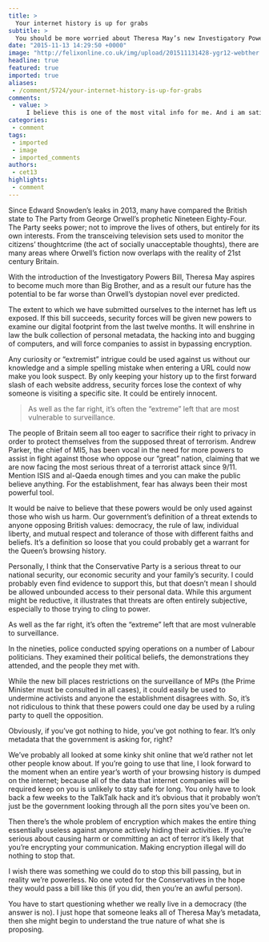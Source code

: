 ```yaml
---
title: >
  Your internet history is up for grabs
subtitle: >
  You should be more worried about Theresa May’s new Investigatory Powers bill
date: "2015-11-13 14:29:50 +0000"
image: "http://felixonline.co.uk/img/upload/201511131428-ygr12-webther.jpg"
headline: true
featured: true
imported: true
aliases:
 - /comment/5724/your-internet-history-is-up-for-grabs
comments:
 - value: >
     I believe this is one of the most vital info for me. And i am satisfied studying your article. But should commentary on some common issues, The site taste is great, the articles is truly great : D. Good task, cheers <br>wholesale new era fitted hats http://www.twofangtu.cn/snapback-hats,Howdy! This is my 1st comment here so I just wanted to give a quick shout out and say I truly enjoy reading through your articles. Can you recommend any other blogs/websites/forums that deal with the same subjects? Thanks for your time! <br>deportivas nike mujer baratas http://www.politica2cero.es/?es-deportivas-nike-mujer-baratas-4656.html,If you desire to take a good deal from this piece of writing then you have to apply these methods to your won blog. <br>ugg prezzo italia http://www.okatent.com/it/?it-ugg-prezzo-italia-68.html,hNRGHy http://www.FyLitCl7Pf7kjQdDUOLQOuaxTXbj5iNG.com,OlÃ¡ Luis! Ã³ptima sopa, uma dÃºvida, serÃ¡ que inoizdutrr as pontas mais tenras do funcho sÃ³ no final, sem ferver, ia potenciar o sabor do me
categories:
 - comment
tags:
 - imported
 - image
 - imported_comments
authors:
 - cet13
highlights:
 - comment
---
```


Since Edward Snowden’s leaks in 2013, many have compared the British state to The Party from George Orwell’s prophetic Nineteen Eighty-Four. The Party seeks power; not to improve the lives of others, but entirely for its own interests. From the transceiving television sets used to monitor the citizens’ thoughtcrime (the act of socially unacceptable thoughts), there are many areas where Orwell’s fiction now overlaps with the reality of 21st century Britain.

With the introduction of the Investigatory Powers Bill, Theresa May aspires to become much more than Big Brother, and as a result our future has the potential to be far worse than Orwell’s dystopian novel ever predicted.

The extent to which we have submitted ourselves to the internet has left us exposed. If this bill succeeds, security forces will be given new powers to examine our digital footprint from the last twelve months. It will enshrine in law the bulk collection of personal metadata, the hacking into and bugging of computers, and will force companies to assist in bypassing encryption.

Any curiosity or “extremist” intrigue could be used against us without our knowledge and a simple spelling mistake when entering a URL could now make you look suspect. By only keeping your history up to the first forward slash of each website address, security forces lose the context of why someone is visiting a specific site. It could be entirely innocent.

> As well as the far right, it’s often the “extreme” left that are most vulnerable to surveillance.

The people of Britain seem all too eager to sacrifice their right to privacy in order to protect themselves from the supposed threat of terrorism. Andrew Parker, the chief of MI5, has been vocal in the need for more powers to assist in fight against those who oppose our “great” nation, claiming that we are now facing the most serious threat of a terrorist attack since 9/11. Mention ISIS and al-Qaeda enough times and you can make the public believe anything. For the establishment, fear has always been their most powerful tool.

It would be naive to believe that these powers would be only used against those who wish us harm. Our government’s definition of a threat extends to anyone opposing British values: democracy, the rule of law, individual liberty, and mutual respect and tolerance of those with different faiths and beliefs. It’s a definition so loose that you could probably get a warrant for the Queen’s browsing history.

Personally, I think that the Conservative Party is a serious threat to our national security, our economic security and your family’s security. I could probably even find evidence to support this, but that doesn’t mean I should be allowed unbounded access to their personal data. While this argument might be reductive, it illustrates that threats are often entirely subjective, especially to those trying to cling to power.

As well as the far right, it’s often the “extreme” left that are most vulnerable to surveillance.

In the nineties, police conducted spying operations on a number of Labour politicians. They examined their political beliefs, the demonstrations they attended, and the people they met with.

While the new bill places restrictions on the surveillance of MPs (the Prime Minister must be consulted in all cases), it could easily be used to undermine activists and anyone the establishment disagrees with. So, it’s not ridiculous to think that these powers could one day be used by a ruling party to quell the opposition.

Obviously, if you’ve got nothing to hide, you’ve got nothing to fear. It’s only metadata that the government is asking for, right?

We’ve probably all looked at some kinky shit online that we’d rather not let other people know about. If you’re going to use that line, I look forward to the moment when an entire year’s worth of your browsing history is dumped on the internet; because all of the data that internet companies will be required keep on you is unlikely to stay safe for long. You only have to look back a few weeks to the TalkTalk hack and it’s obvious that it probably won’t just be the government looking through all the porn sites you’ve been on.

Then there’s the whole problem of encryption which makes the entire thing essentially useless against anyone actively hiding their activities. If you’re serious about causing harm or committing an act of terror it’s likely that you’re encrypting your communication. Making encryption illegal will do nothing to stop that.

I wish there was something we could do to stop this bill passing, but in reality we’re powerless. No one voted for the Conservatives in the hope they would pass a bill like this (if you did, then you’re an awful person).

You have to start questioning whether we really live in a democracy (the answer is no). I just hope that someone leaks all of Theresa May’s metadata, then she might begin to understand the true nature of what she is proposing.
